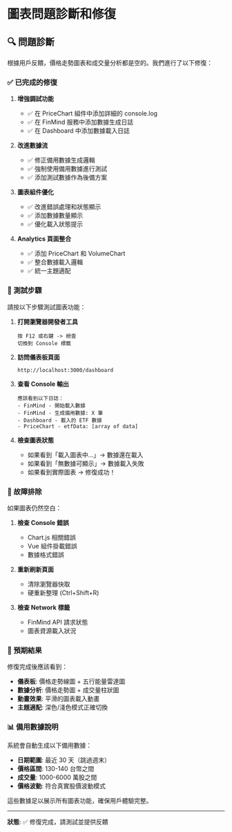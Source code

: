 # 圖表問題診斷和修復

## 🔍 問題診斷

根據用戶反饋，價格走勢圖表和成交量分析都是空的。我們進行了以下修復：

### ✅ 已完成的修復

1. **增強調試功能**
   - ✅ 在 PriceChart 組件中添加詳細的 console.log
   - ✅ 在 FinMind 服務中添加數據生成日誌
   - ✅ 在 Dashboard 中添加數據載入日誌

2. **改進數據流**
   - ✅ 修正備用數據生成邏輯
   - ✅ 強制使用備用數據進行測試
   - ✅ 添加測試數據作為後備方案

3. **圖表組件優化**
   - ✅ 改進錯誤處理和狀態顯示
   - ✅ 添加數據數量顯示
   - ✅ 優化載入狀態提示

4. **Analytics 頁面整合**
   - ✅ 添加 PriceChart 和 VolumeChart
   - ✅ 整合數據載入邏輯
   - ✅ 統一主題適配

### 🚀 測試步驟

請按以下步驟測試圖表功能：

1. **打開瀏覽器開發者工具**

   ```
   按 F12 或右鍵 -> 檢查
   切換到 Console 標籤
   ```

2. **訪問儀表板頁面**

   ```
   http://localhost:3000/dashboard
   ```

3. **查看 Console 輸出**

   ```
   應該看到以下日誌：
   - FinMind - 開始載入數據
   - FinMind - 生成備用數據: X 筆
   - Dashboard - 載入的 ETF 數據
   - PriceChart - etfData: [array of data]
   ```

4. **檢查圖表狀態**
   - 如果看到「載入圖表中...」→ 數據還在載入
   - 如果看到「無數據可顯示」→ 數據載入失敗
   - 如果看到實際圖表 → 修復成功！

### 🔧 故障排除

如果圖表仍然空白：

1. **檢查 Console 錯誤**
   - Chart.js 相關錯誤
   - Vue 組件掛載錯誤
   - 數據格式錯誤

2. **重新刷新頁面**
   - 清除瀏覽器快取
   - 硬重新整理 (Ctrl+Shift+R)

3. **檢查 Network 標籤**
   - FinMind API 請求狀態
   - 圖表資源載入狀況

### 🎯 預期結果

修復完成後應該看到：

- **儀表板**: 價格走勢線圖 + 五行能量雷達圖
- **數據分析**: 價格走勢圖 + 成交量柱狀圖
- **動畫效果**: 平滑的圖表載入動畫
- **主題適配**: 深色/淺色模式正確切換

### 📊 備用數據說明

系統會自動生成以下備用數據：

- **日期範圍**: 最近 30 天（跳過週末）
- **價格區間**: 130-140 台幣之間
- **成交量**: 1000-6000 萬股之間
- **價格波動**: 符合真實股價波動模式

這些數據足以展示所有圖表功能，確保用戶體驗完整。

---

**狀態**: ✅ 修復完成，請測試並提供反饋

